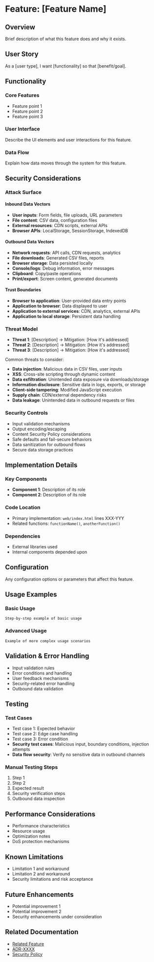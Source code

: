 # Feature: [Feature Name]

## Overview

Brief description of what this feature does and why it exists.

## User Story

As a [user type], I want [functionality] so that [benefit/goal].

## Functionality

### Core Features

- Feature point 1
- Feature point 2
- Feature point 3

### User Interface

Describe the UI elements and user interactions for this feature.

### Data Flow

Explain how data moves through the system for this feature.

## Security Considerations

### Attack Surface

#### Inbound Data Vectors
- **User inputs**: Form fields, file uploads, URL parameters
- **File content**: CSV data, configuration files
- **External resources**: CDN scripts, external APIs
- **Browser APIs**: LocalStorage, SessionStorage, IndexedDB

#### Outbound Data Vectors
- **Network requests**: API calls, CDN requests, analytics
- **File downloads**: Generated CSV files, reports
- **Browser storage**: Data persisted locally
- **Console/logs**: Debug information, error messages
- **Clipboard**: Copy/paste operations
- **Print/export**: Screen content, generated documents

#### Trust Boundaries
- **Browser to application**: User-provided data entry points
- **Application to browser**: Data displayed to user
- **Application to external services**: CDN, analytics, external APIs
- **Application to local storage**: Persistent data handling

### Threat Model

- **Threat 1**: [Description] → Mitigation: [How it's addressed]
- **Threat 2**: [Description] → Mitigation: [How it's addressed]
- **Threat 3**: [Description] → Mitigation: [How it's addressed]

Common threats to consider:
- **Data injection**: Malicious data in CSV files, user inputs
- **XSS**: Cross-site scripting through dynamic content
- **Data exfiltration**: Unintended data exposure via downloads/storage
- **Information disclosure**: Sensitive data in logs, exports, or storage
- **Client-side tampering**: Modified JavaScript execution
- **Supply chain**: CDN/external dependency risks
- **Data leakage**: Unintended data in outbound requests or files

### Security Controls

- Input validation mechanisms
- Output encoding/escaping
- Content Security Policy considerations
- Safe defaults and fail-secure behaviors
- Data sanitization for outbound flows
- Secure data storage practices

## Implementation Details

### Key Components

- **Component 1**: Description of its role
- **Component 2**: Description of its role

### Code Location

- Primary implementation: `web/index.html` lines XXX-YYY
- Related functions: `functionName()`, `anotherFunction()`

### Dependencies

- External libraries used
- Internal components depended upon

## Configuration

Any configuration options or parameters that affect this feature.

## Usage Examples

### Basic Usage

```text
Step-by-step example of basic usage
```

### Advanced Usage

```text
Example of more complex usage scenarios
```

## Validation & Error Handling

- Input validation rules
- Error conditions and handling
- User feedback mechanisms
- Security-related error handling
- Outbound data validation

## Testing

### Test Cases

- Test case 1: Expected behavior
- Test case 2: Edge case handling
- Test case 3: Error condition
- **Security test cases**: Malicious input, boundary conditions, injection attempts
- **Data flow security**: Verify no sensitive data in outbound channels

### Manual Testing Steps

1. Step 1
2. Step 2
3. Expected result
4. Security verification steps
5. Outbound data inspection

## Performance Considerations

- Performance characteristics
- Resource usage
- Optimization notes
- DoS protection mechanisms

## Known Limitations

- Limitation 1 and workaround
- Limitation 2 and workaround
- Security limitations and risk acceptance

## Future Enhancements

- Potential improvement 1
- Potential improvement 2
- Security enhancements under consideration

## Related Documentation

- [Related Feature](./related-feature.md)
- [ADR-XXXX](../adr/xxxx-decision-title.md)
- [Security Policy](../development/SECURITY.md)
